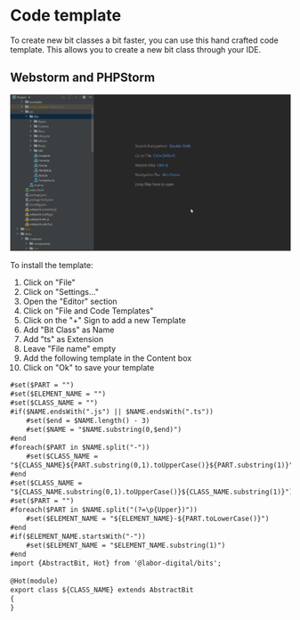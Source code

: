 # Code template

To create new bit classes a bit faster, you can use this hand crafted code template. This allows you to create a new bit class through your IDE.

## Webstorm and PHPStorm

![Code template PhpStorm](/code_template.gif)

To install the template:
1. Click on "File"
2. Click on "Settings..."
3. Open the "Editor" section
4. Click on "File and Code Templates"
5. Click on the "+" Sign to add a new Template
6. Add "Bit Class" as Name
7. Add "ts" as Extension
8. Leave "File name" empty
9. Add the following template in the Content box
10. Click on "Ok" to save your template 

```Velocity
#set($PART = "")
#set($ELEMENT_NAME = "")
#set($CLASS_NAME = "")
#if($NAME.endsWith(".js") || $NAME.endsWith(".ts"))
    #set($end = $NAME.length() - 3)
    #set($NAME = "$NAME.substring(0,$end)")
#end
#foreach($PART in $NAME.split("-"))
    #set($CLASS_NAME = "${CLASS_NAME}${PART.substring(0,1).toUpperCase()}${PART.substring(1)}")
#end
#set($CLASS_NAME = "${CLASS_NAME.substring(0,1).toUpperCase()}${CLASS_NAME.substring(1)}")
#set($PART = "")
#foreach($PART in $NAME.split("(?=\p{Upper})"))
    #set($ELEMENT_NAME = "${ELEMENT_NAME}-${PART.toLowerCase()}")
#end
#if($ELEMENT_NAME.startsWith("-"))
    #set($ELEMENT_NAME = "$ELEMENT_NAME.substring(1)")
#end
import {AbstractBit, Hot} from '@labor-digital/bits';

@Hot(module)
export class ${CLASS_NAME} extends AbstractBit
{
}
```